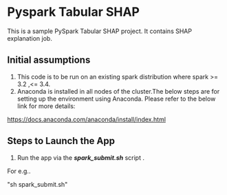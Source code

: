 # Pyspark Tabular SHAP

This is a sample PySpark Tabular SHAP project. It contains SHAP explanation job.

## Initial assumptions

1. This code is to be run on an existing spark distribution where spark >= 3.2 ,<= 3.4.
2. Anaconda is installed in all nodes of the cluster.The below steps are for setting up the environment using Anaconda.
   Please refer to the below link for more details:

https://docs.anaconda.com/anaconda/install/index.html

## Steps to Launch the App

1. Run the app via the **_spark_submit.sh_** script .

For e.g..

"sh spark_submit.sh"
